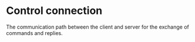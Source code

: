 # Control connection

The communication path between the client and server for the exchange of commands and replies.